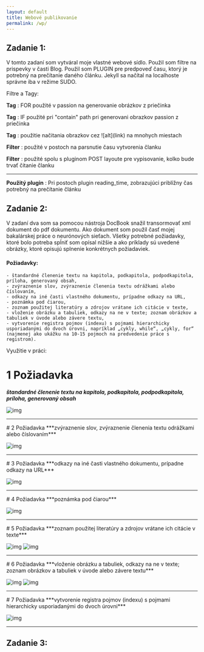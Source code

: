 ```yaml
---
layout: default
title: Webové publikovanie
permalink: /wp/
---
```


## Zadanie 1:

V tomto zadaní som vytváral moje vlastné webové sídlo. Použil som filtre na prispevky v časti Blog.
Použil som PLUGIN pre predpoveď času, ktorý je potrebný na prečítanie daného článku.
Jekyll sa načítal na localhoste správne iba v režime SUDO.

Filtre a Tagy:

**Tag** : FOR použité v passion na generovanie obrázkov z priečinka

**Tag** : IF použité pri "contain" path pri generovani obrazkov passion z priečinka

**Tag** : použitie načitania obrazkov cez \!\[alt\]\(link\) na mnohych miestach

**Filter** : použité v postoch na parsnutie času vytvorenia članku

**Filter** : použité spolu s pluginom POST layoute pre vypisovanie, kolko bude trvať čitanie članku

---

**Použitý plugin** : Pri postoch plugin reading_time, zobrazujúci priblížny čas potrebný na prečítanie článku

## Zadanie 2:

V zadaní dva som sa pomocou nástroja DocBook snažil transormovať xml dokument do pdf dokumentu. Ako dokument som
použil časť mojej bakalárskej práce o neurónových sieťach. Všetky potrebné požiadavky, ktoré bolo potreba spĺniť som opísal nižšie a ako príklady
sú uvedené obrázky, ktoré opisujú splnenie konkrétnych požiadaviek.

#### Požiadavky:

    - štandardné členenie textu na kapitola, podkapitola, podpodkapitola, príloha, generovaný obsah,
    - zvýraznenie slov, zvýraznenie členenia textu odrážkami alebo číslovaním,
    - odkazy na iné časti vlastného dokumentu, prípadne odkazy na URL,
    - poznámka pod čiarou,
    - zoznam použitej literatúry a zdrojov vrátane ich citácie v texte,
    - vloženie obrázku a tabuliek, odkazy na ne v texte; zoznam obrázkov a tabuliek v úvode alebo závere textu,
    - vytvorenie registra pojmov (indexu) s pojmami hierarchicky usporiadanými do dvoch úrovni, napríklad „cykly, while“, „cykly, for“ (najmenej ako ukážku na 10-15 pojmoch na predvedenie práce s registrom).


Využitie v práci:
# 1 Požiadavka
***štandardné členenie textu na kapitola, podkapitola, podpodkapitola, príloha, generovaný obsah***

![img](/assets/img/wp2/1poziadavka.jpg)
<hr>
# 2 Požiadavka
***zvýraznenie slov, zvýraznenie členenia textu odrážkami alebo číslovaním***

![img](/assets/img/wp2/2poziadavka.jpg)
<hr>
# 3 Požiadavka
***odkazy na iné časti vlastného dokumentu, prípadne odkazy na URL***

![img](/assets/img/wp2/3poziadavka.jpg)
<hr>
# 4 Požiadavka
***poznámka pod čiarou***

![img](/assets/img/wp2/4poziadavka.jpg)
<hr>
# 5 Požiadavka
***zoznam použitej literatúry a zdrojov vrátane ich citácie v texte***

![img](/assets/img/wp2/50poziadavka.jpg)
![img](/assets/img/wp2/51poziadavka.jpg)
<hr>
# 6 Požiadavka
***vloženie obrázku a tabuliek, odkazy na ne v texte; zoznam obrázkov a tabuliek v úvode alebo závere textu***

![img](/assets/img/wp2/60poziadavka.jpg)
![img](/assets/img/wp2/61poziadavka.jpg)
<hr>
# 7 Požiadavka
***vytvorenie registra pojmov (indexu) s pojmami hierarchicky usporiadanými do dvoch úrovni***

![img](/assets/img/wp2/7poziadavka.jpg)
<hr>



## Zadanie 3:

